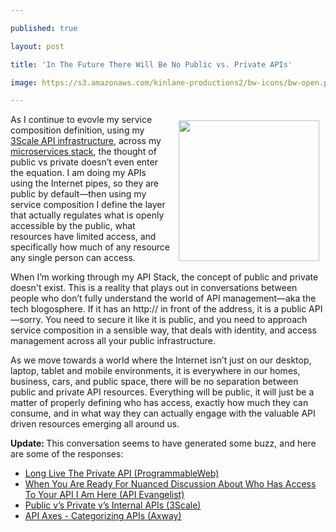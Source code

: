 ---
published: true
layout: post
title: 'In The Future There Will Be No Public vs. Private APIs'
image: https://s3.amazonaws.com/kinlane-productions2/bw-icons/bw-open.png
---

<p><img style="padding: 10px;" src="https://s3.amazonaws.com/kinlane-productions2/bw-icons/bw-open.png" alt="" width="225" align="right" />
<p>As I continue to evovle my service composition definition, using my <a href="https://bit.ly/1cHBhd5">3Scale API infrastructure</a>, across my <a href="https://kin-lane.github.io/master/">microservices stack</a>, the thought of public vs private doesn&rsquo;t even enter the equation. I am doing my APIs using the Internet pipes, so they are public by default&mdash;then using my service composition I define the layer that actually regulates what is openly accessible by the public, what resources have limited access, and specifically how much of any resource any single person can access.
<p>When I&rsquo;m working through my API Stack, the concept of public and private doesn't exist. This is a reality that plays out in conversations between people who don&rsquo;t fully understand the world of API management&mdash;aka the tech blogosphere. If it has an http:// in front of the address, it is a public API&mdash;sorry. You need to secure it like it is public, and you need to approach service composition in a sensible way, that deals with identity, and access management across all your public infrastructure.
<p>As we move towards a world where the Internet isn&rsquo;t just on our desktop, laptop, tablet and mobile environments, it is everywhere in our homes, business, cars, and public space, there will be no separation between public and private API resources. Everything will be public, it will just be a matter of properly defining who has access, exactly how much they can consume, and in what way they can actually engage with the valuable API driven resources emerging all around us.
<p><strong>Update: </strong>This conversation seems to have generated some buzz, and here are some of the responses:
<ul>
<li><a href="http://www.programmableweb.com/news/long-live-private-api/analysis/2015/02/06">Long Live The Private API (ProgrammableWeb)</a></li>
<a href="http://www.programmableweb.com/news/long-live-private-api/analysis/2015/02/06"> </a>
<li><a href="http://www.programmableweb.com/news/long-live-private-api/analysis/2015/02/06"></a><a href="http://apievangelist.com/2015/02/06/when-you-are-ready-for-nuanced-discussion-about-who-has-access-to-your-api-i-am-here/">When You Are Ready For Nuanced Discussion About Who Has Access To Your API I Am Here (API Evangelist)</a></li>
<a href="http://apievangelist.com/2015/02/06/when-you-are-ready-for-nuanced-discussion-about-who-has-access-to-your-api-i-am-here/"> </a>
<li><a href="http://apievangelist.com/2015/02/06/when-you-are-ready-for-nuanced-discussion-about-who-has-access-to-your-api-i-am-here/"></a><a href="https://www.3scale.net/2015/02/public-vs-private-vs-internal-apis/">Public v&rsquo;s Private v&rsquo;s Internal APIs (3Scale)</a></li>
<a href="https://www.3scale.net/2015/02/public-vs-private-vs-internal-apis/"> </a>
<li><a href="https://www.3scale.net/2015/02/public-vs-private-vs-internal-apis/"></a><a href="http://www.soatothecloud.com/2015/02/this-week-there-has-been-great.html">API Axes - Categorizing APIs (Axway)</a></li>
<a href="http://www.soatothecloud.com/2015/02/this-week-there-has-been-great.html"> </a>
</ul>

